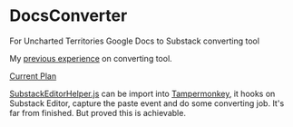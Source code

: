 # DocsConverter
For Uncharted Territories Google Docs to Substack converting tool

My [previous experience](./Previous%20experience.md) on converting tool.

[Current Plan](./Current%20Plan.md)

[SubstackEditorHelper.js](SubstackEditorHelper.js) can be import into [Tampermonkey](https://www.tampermonkey.net/), it hooks on Substack Editor, capture the paste event and do some converting job. It's far from finished. But proved this is achievable.